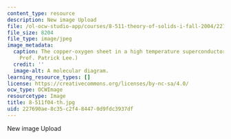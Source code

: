 ```yaml
---
content_type: resource
description: New image Upload
file: /ol-ocw-studio-app/courses/8-511-theory-of-solids-i-fall-2004/227690ae8c35c2f484470d9fdc3937df_8-511f04-th.jpg
file_size: 8204
file_type: image/jpeg
image_metadata:
  caption: The copper-oxygen sheet in a high temperature superconductor. (Image by
    Prof. Patrick Lee.)
  credit: ''
  image-alt: A molecular diagram.
learning_resource_types: []
license: https://creativecommons.org/licenses/by-nc-sa/4.0/
ocw_type: OCWImage
resourcetype: Image
title: 8-511f04-th.jpg
uid: 227690ae-8c35-c2f4-8447-0d9fdc3937df
---
```

New image Upload